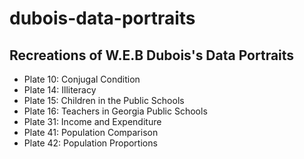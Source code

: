 # dubois-data-portraits
## Recreations of W.E.B Dubois's Data Portraits

* Plate 10: Conjugal Condition
* Plate 14: Illiteracy
* Plate 15: Children in the Public Schools
* Plate 16: Teachers in Georgia Public Schools
* Plate 31: Income and Expenditure
* Plate 41: Population Comparison
* Plate 42: Population Proportions

